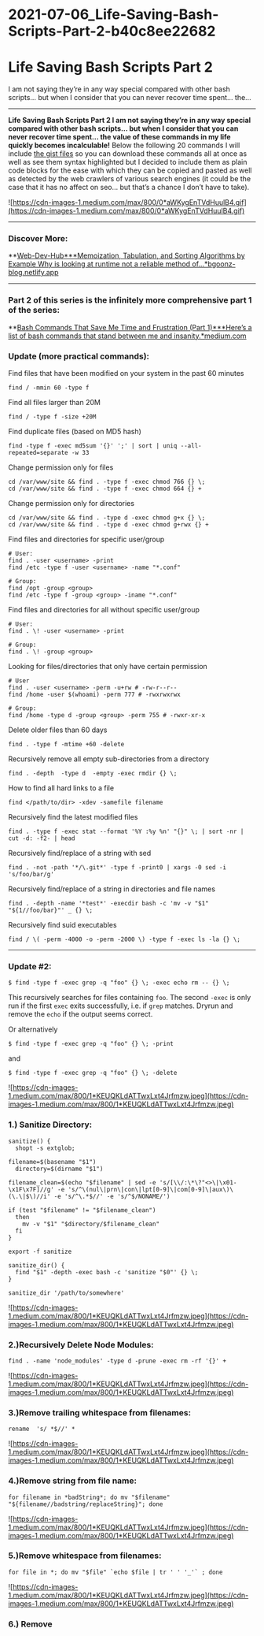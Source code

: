 # 2021-07-06_Life-Saving-Bash-Scripts-Part-2-b40c8ee22682

# Life Saving Bash Scripts Part 2

I am not saying they’re in any way special compared with other bash scripts… but when I consider that you can never recover time spent… the…

---

**Life Saving Bash Scripts Part 2
I am not saying they’re in any way special compared with other bash scripts… but when I consider that you can never recover time spent… the value of these commands in my life quickly becomes incalculable!**
Below the following 20 commands I will include [the gist files](https://www.notion.so/2d2314216d337a69b31bcb5a8880ade7) so you can download these commands all at once as well as see them syntax highlighted but I decided to include them as plain code blocks for the ease with which they can be copied and pasted as well as detected by the web crawlers of various search engines (it could be the case that it has no affect on seo… but that’s a chance I don’t have to take).

![https://cdn-images-1.medium.com/max/800/0*aWKygEnTVdHuulB4.gif](https://cdn-images-1.medium.com/max/800/0*aWKygEnTVdHuulB4.gif)

---

### Discover More:

**[Web-Dev-Hub***Memoization, Tabulation, and Sorting Algorithms by Example Why is looking at runtime not a reliable method of…*bgoonz-blog.netlify.app](https://bgoonz-blog.netlify.app/)

---

### Part 2 of this series is the infinitely more comprehensive part 1 of the series:

**[Bash Commands That Save Me Time and Frustration (Part 1)***Here’s a list of bash commands that stand between me and insanity.*medium.com](https://medium.com/geekculture/bash-commands-that-save-time-920fb6ab9d0a)

### Update (more practical commands):

Find files that have been modified on your system in the past 60 minutes

```
find / -mmin 60 -type f
```

Find all files larger than 20M

```
find / -type f -size +20M
```

Find duplicate files (based on MD5 hash)

```
find -type f -exec md5sum '{}' ';' | sort | uniq --all-repeated=separate -w 33
```

Change permission only for files

```
cd /var/www/site && find . -type f -exec chmod 766 {} \;
cd /var/www/site && find . -type f -exec chmod 664 {} +
```

Change permission only for directories

```
cd /var/www/site && find . -type d -exec chmod g+x {} \;
cd /var/www/site && find . -type d -exec chmod g+rwx {} +
```

Find files and directories for specific user/group

```
# User:
find . -user <username> -print
find /etc -type f -user <username> -name "*.conf"
```

```
# Group:
find /opt -group <group>
find /etc -type f -group <group> -iname "*.conf"
```

Find files and directories for all without specific user/group

```
# User:
find . \! -user <username> -print
```

```
# Group:
find . \! -group <group>
```

Looking for files/directories that only have certain permission

```
# User
find . -user <username> -perm -u+rw # -rw-r--r--
find /home -user $(whoami) -perm 777 # -rwxrwxrwx
```

```
# Group:
find /home -type d -group <group> -perm 755 # -rwxr-xr-x
```

Delete older files than 60 days

```
find . -type f -mtime +60 -delete
```

Recursively remove all empty sub-directories from a directory

```
find . -depth  -type d  -empty -exec rmdir {} \;
```

How to find all hard links to a file

```
find </path/to/dir> -xdev -samefile filename
```

Recursively find the latest modified files

```
find . -type f -exec stat --format '%Y :%y %n' "{}" \; | sort -nr | cut -d: -f2- | head
```

Recursively find/replace of a string with sed

```
find . -not -path '*/\.git*' -type f -print0 | xargs -0 sed -i 's/foo/bar/g'
```

Recursively find/replace of a string in directories and file names

```
find . -depth -name '*test*' -execdir bash -c 'mv -v "$1" "${1//foo/bar}"' _ {} \;
```

Recursively find suid executables

```
find / \( -perm -4000 -o -perm -2000 \) -type f -exec ls -la {} \;
```

---

### Update #2:

```
$ find -type f -exec grep -q "foo" {} \; -exec echo rm -- {} \;
```

This recursively searches for files containing `foo`. The second `-exec` is only run if the first `exec` exits successfully, i.e. if `grep` matches. Dryrun and remove the `echo` if the output seems correct.

Or alternatively

```
$ find -type f -exec grep -q "foo" {} \; -print
```

and

```
$ find -type f -exec grep -q "foo" {} \; -delete
```

![https://cdn-images-1.medium.com/max/800/1*KEUQKLdATTwxLxt4Jrfmzw.jpeg](https://cdn-images-1.medium.com/max/800/1*KEUQKLdATTwxLxt4Jrfmzw.jpeg)

### 1.) Sanitize Directory:

```
sanitize() {
  shopt -s extglob;
```

```
filename=$(basename "$1")
  directory=$(dirname "$1")
```

```
filename_clean=$(echo "$filename" | sed -e 's/[\\/:\*\?"<>\|\x01-\x1F\x7F]//g' -e 's/^\(nul\|prn\|con\|lpt[0-9]\|com[0-9]\|aux\)\(\.\|$\)//i' -e 's/^\.*$//' -e 's/^$/NONAME/')
```

```
if (test "$filename" != "$filename_clean")
  then
    mv -v "$1" "$directory/$filename_clean"
  fi
}
```

```
export -f sanitize
```

```
sanitize_dir() {
  find "$1" -depth -exec bash -c 'sanitize "$0"' {} \;
}
```

```
sanitize_dir '/path/to/somewhere'
```

![https://cdn-images-1.medium.com/max/800/1*KEUQKLdATTwxLxt4Jrfmzw.jpeg](https://cdn-images-1.medium.com/max/800/1*KEUQKLdATTwxLxt4Jrfmzw.jpeg)

### 2.)Recursively Delete Node Modules:

```
find . -name 'node_modules' -type d -prune -exec rm -rf '{}' +
```

![https://cdn-images-1.medium.com/max/800/1*KEUQKLdATTwxLxt4Jrfmzw.jpeg](https://cdn-images-1.medium.com/max/800/1*KEUQKLdATTwxLxt4Jrfmzw.jpeg)

### 3.)Remove trailing whitespace from filenames:

```
rename  's/ *$//' *
```

![https://cdn-images-1.medium.com/max/800/1*KEUQKLdATTwxLxt4Jrfmzw.jpeg](https://cdn-images-1.medium.com/max/800/1*KEUQKLdATTwxLxt4Jrfmzw.jpeg)

### 4.)Remove string from file name:

```
for filename in *badString*; do mv "$filename" "${filename//badstring/replaceString}"; done
```

![https://cdn-images-1.medium.com/max/800/1*KEUQKLdATTwxLxt4Jrfmzw.jpeg](https://cdn-images-1.medium.com/max/800/1*KEUQKLdATTwxLxt4Jrfmzw.jpeg)

### 5.)Remove whitespace from filenames:

```
for file in *; do mv "$file" `echo $file | tr ' ' '_'` ; done
```

![https://cdn-images-1.medium.com/max/800/1*KEUQKLdATTwxLxt4Jrfmzw.jpeg](https://cdn-images-1.medium.com/max/800/1*KEUQKLdATTwxLxt4Jrfmzw.jpeg)

### 6.) Remove <script> tags from html and the content in-between them.

```
sed -n -e '/<script>/,/<\/script>/p' example.html >out.js
```

![https://cdn-images-1.medium.com/max/800/1*KEUQKLdATTwxLxt4Jrfmzw.jpeg](https://cdn-images-1.medium.com/max/800/1*KEUQKLdATTwxLxt4Jrfmzw.jpeg)

### 7.) Remove Invalid characters from file:

```
for f in */; do nf=$(echo "$f" |sed -e 's/[^A-Za-z0-9.]/./g' -e 's/\.\.\././g' -e 's/\.\././g' -e 's/\.*$//'); test "$f" != "$nf" && mv "$f" "$nf" && echo "$nf"; done
```

![https://cdn-images-1.medium.com/max/800/1*KEUQKLdATTwxLxt4Jrfmzw.jpeg](https://cdn-images-1.medium.com/max/800/1*KEUQKLdATTwxLxt4Jrfmzw.jpeg)

### 8.) Remember Git Credentials For Future Login:

```
git config --global credential.helper store
```

![https://cdn-images-1.medium.com/max/800/1*KEUQKLdATTwxLxt4Jrfmzw.jpeg](https://cdn-images-1.medium.com/max/800/1*KEUQKLdATTwxLxt4Jrfmzw.jpeg)

### 9.)Recursive npm install:

```
npm i -g recursive-install
```

```
npm-recursive-install
```

![https://cdn-images-1.medium.com/max/800/1*KEUQKLdATTwxLxt4Jrfmzw.jpeg](https://cdn-images-1.medium.com/max/800/1*KEUQKLdATTwxLxt4Jrfmzw.jpeg)

### 10.)Generate Numbered Folders:

```
n=1;
max=50;
while [ "$n" -le "$max" ]; do
  mkdir "s$n"
  n=`expr "$n" + 1`;
done
```

![https://cdn-images-1.medium.com/max/800/1*KEUQKLdATTwxLxt4Jrfmzw.jpeg](https://cdn-images-1.medium.com/max/800/1*KEUQKLdATTwxLxt4Jrfmzw.jpeg)

### 11.) Traverse Directories recursivley and delete files who’s name match a specified string:

```
find . -type f -exec sed -i '/badFolder/d' ./* {} \;
```

![https://cdn-images-1.medium.com/max/800/1*KEUQKLdATTwxLxt4Jrfmzw.jpeg](https://cdn-images-1.medium.com/max/800/1*KEUQKLdATTwxLxt4Jrfmzw.jpeg)

### 12.) recursivley remove empty files:

```
find . -empty -type f -print -delete
```

![https://cdn-images-1.medium.com/max/800/1*KEUQKLdATTwxLxt4Jrfmzw.jpeg](https://cdn-images-1.medium.com/max/800/1*KEUQKLdATTwxLxt4Jrfmzw.jpeg)

### 13.)recursively remove empty folders

```
find . -empty -type d -print -delete
```

![https://cdn-images-1.medium.com/max/800/1*KEUQKLdATTwxLxt4Jrfmzw.jpeg](https://cdn-images-1.medium.com/max/800/1*KEUQKLdATTwxLxt4Jrfmzw.jpeg)

### 14.) Remove a string from files of a certain extension or group of extensions:

```
find . -type f -a \( -name "*.html" -o -name "*.js" -o -name "*.css" -o -name "*.md" \) -a -exec sed -i  '/BADSTRING/d' '{}' +
```

![https://cdn-images-1.medium.com/max/800/1*KEUQKLdATTwxLxt4Jrfmzw.jpeg](https://cdn-images-1.medium.com/max/800/1*KEUQKLdATTwxLxt4Jrfmzw.jpeg)

### 15.) Recursively remove from all html files any lines containing the string “badText”

```
find . -type f -exec sed -i '/badText/d' ./*.html {} \;
```

![https://cdn-images-1.medium.com/max/800/1*KEUQKLdATTwxLxt4Jrfmzw.jpeg](https://cdn-images-1.medium.com/max/800/1*KEUQKLdATTwxLxt4Jrfmzw.jpeg)

### 16.) List the path of all html files in directory… (or any other file extension):

```
find ./ | grep -i "\.html*$"
ls -R './' | awk '
/:$/&&f{s=$0;f=0}
/:$/&&!f{sub(/:$/,"");s=$0;f=1;next}
NF&&f{ print s"/"$0 }'>listing.md
```

![https://cdn-images-1.medium.com/max/800/1*KEUQKLdATTwxLxt4Jrfmzw.jpeg](https://cdn-images-1.medium.com/max/800/1*KEUQKLdATTwxLxt4Jrfmzw.jpeg)

### 17.) Delete files over 75MB (to avoid tripping github LFS rules).

```
find . -size +75M -a -print -a -exec rm -f {} \;
```

![https://cdn-images-1.medium.com/max/800/1*KEUQKLdATTwxLxt4Jrfmzw.jpeg](https://cdn-images-1.medium.com/max/800/1*KEUQKLdATTwxLxt4Jrfmzw.jpeg)

### 18.) Populate each folder with a dummy deleteme.txt file recursively:

```
for x in "./"/*/; do
  (cd "$x"
   files=(*)
   printf '%s\n' "${files[@]}" > deleteme.txt
  )
done
```

PANDOC

![https://cdn-images-1.medium.com/max/800/1*KEUQKLdATTwxLxt4Jrfmzw.jpeg](https://cdn-images-1.medium.com/max/800/1*KEUQKLdATTwxLxt4Jrfmzw.jpeg)

### 19.) Convert from Markdown==⇒ HTML

```
find ./ -iname “*.md” -type f -exec sh -c ‘pandoc — standalone “${0}” -o “${0%.md}.html”’ {} \;
```

![https://cdn-images-1.medium.com/max/800/1*KEUQKLdATTwxLxt4Jrfmzw.jpeg](https://cdn-images-1.medium.com/max/800/1*KEUQKLdATTwxLxt4Jrfmzw.jpeg)

### 20.) Convert from HTML ==⇒ Markdown

```
find ./ -iname “*.html” -type f -exec sh -c ‘pandoc — wrap=none — from html — to markdown_strict “${0}” -o “${0%.html}.md”’ {} \;
```

![https://cdn-images-1.medium.com/max/800/1*KEUQKLdATTwxLxt4Jrfmzw.jpeg](https://cdn-images-1.medium.com/max/800/1*KEUQKLdATTwxLxt4Jrfmzw.jpeg)

### Discover More:

Personal Blog:

**[Web-Dev-Hub***Memoization, Tabulation, and Sorting Algorithms by Example Why is looking at runtime not a reliable method of…*bgoonz-blog.netlify.app](https://bgoonz-blog.netlify.app/)

![https://cdn-images-1.medium.com/max/800/1*KEUQKLdATTwxLxt4Jrfmzw.jpeg](https://cdn-images-1.medium.com/max/800/1*KEUQKLdATTwxLxt4Jrfmzw.jpeg)

By [Bryan Guner](https://medium.com/@bryanguner) on [July 6, 2021](https://medium.com/p/b40c8ee22682).

[Canonical link](https://medium.com/@bryanguner/life-saving-bash-scripts-part-2-b40c8ee22682)

Exported from [Medium](https://medium.com/) on August 10, 2021.
